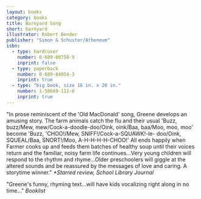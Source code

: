 ```yaml
---
layout: books
category: books
title: Barnyard Song
short: barnyard
illustrator: Robert Bender
publisher: "Simon & Schuster/Atheneum"
isbn:
  - type: hardcover
    number: 0-689-80758-9
    inprint: false
  - type: paperback
    number: 0-689-84054-3
    inprint: true
  - type: "big book, size 16 in. x 20 in."
    number: 1-58669-112-0
    inprint: true
---
```

"In prose reminiscent of the 'Old MacDonald' song, Greene develops an amusing story. The
farm animals catch the flu and their usual 'Buzz, buzz/Mew, mew/Cock-a-doodle-doo/Oink,
oink/Baa, baa/Moo, moo, moo' become 'Buzz, 'CHOO!/Mew, SNIFF!/Cock-a-SQUAWK!-le-
doo/Oink, SQUEAL/Baa, SNORT!/Moo, A-H-H-H-H-CHOO!' All ends happily when Farmer
cooks up and feeds them batches of healthy soup until their voices return and the familiar,
noisy farm life continues…Very young children will respond to the rhythm and rhyme…Older
preschoolers will giggle at the altered sounds and be reassured by the messages of love and
caring. A storytime winner."
_\*Starred review, School Library Journal_

"Greene's funny, rhyming text…will have kids vocalizing right along in no time…"
_Booklist_
